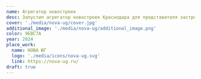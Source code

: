 ```yaml
---
name: Агрегатор новостроек
desc: Запустил агрегатор новостроек Краснодара для представителя застройщиков юга России
cover: './media/nova-ug/cover.jpg'
additional_image: './media/nova-ug/additional_image.png'
color: 9EBC7A
year: 2024
place_work:
  name: НОВА ЮГ
  logo: './media/icons/nova-ug.svg'
  link: https://nova-ug.ru/
draft: true
---
```

